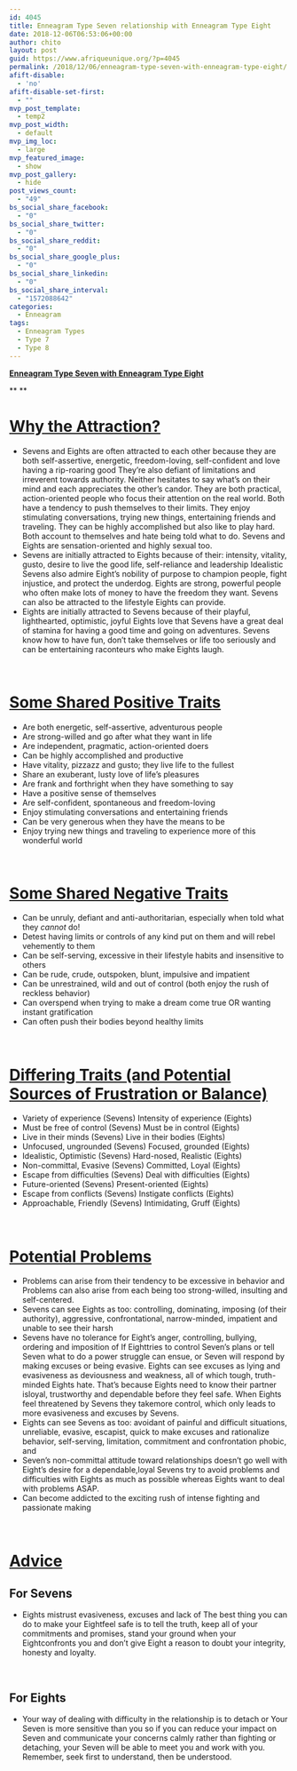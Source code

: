 ```yaml
---
id: 4045
title: Enneagram Type Seven relationship with Enneagram Type Eight
date: 2018-12-06T06:53:06+00:00
author: chito
layout: post
guid: https://www.afriqueunique.org/?p=4045
permalink: /2018/12/06/enneagram-type-seven-with-enneagram-type-eight/
afift-disable:
  - 'no'
afift-disable-set-first:
  - ""
mvp_post_template:
  - temp2
mvp_post_width:
  - default
mvp_img_loc:
  - large
mvp_featured_image:
  - show
mvp_post_gallery:
  - hide
post_views_count:
  - "49"
bs_social_share_facebook:
  - "0"
bs_social_share_twitter:
  - "0"
bs_social_share_reddit:
  - "0"
bs_social_share_google_plus:
  - "0"
bs_social_share_linkedin:
  - "0"
bs_social_share_interval:
  - "1572088642"
categories:
  - Enneagram
tags:
  - Enneagram Types
  - Type 7
  - Type 8
---
```

**<u>Enneagram Type Seven with Enneagram Type Eight</u>**

** **

# <u>Why the Attraction?</u>

  * Sevens and Eights are often attracted to each other because they are both self-assertive, energetic, freedom-loving, self-confident and love having a rip-roaring good They’re also defiant of limitations and irreverent towards authority. Neither hesitates to say what’s on their mind and each appreciates the other’s candor. They are both practical, action-oriented people who focus their attention on the real world. Both have a tendency to push themselves to their limits. They enjoy stimulating conversations, trying new things, entertaining friends and traveling. They can be highly accomplished but also like to play hard. Both account to themselves and hate being told what to do. Sevens and Eights are sensation-oriented and highly sexual too.
  * Sevens are initially attracted to Eights because of their: intensity, vitality, gusto, desire to live the good life, self-reliance and leadership Idealistic Sevens also admire Eight’s nobility of purpose to champion people, fight injustice, and protect the underdog. Eights are strong, powerful people who often make lots of money to have the freedom they want. Sevens can also be attracted to the lifestyle Eights can provide.
  * Eights are initially attracted to Sevens because of their playful, lighthearted, optimistic, joyful Eights love that Sevens have a great deal of stamina for having a good time and going on adventures. Sevens know how to have fun, don’t take themselves or life too seriously and can be entertaining raconteurs who make Eights laugh.

&nbsp;

# <u>Some Shared Positive Traits</u>

  * Are both energetic, self-assertive, adventurous people
  * Are strong-willed and go after what they want in life
  * Are independent, pragmatic, action-oriented doers
  * Can be highly accomplished and productive
  * Have vitality, pizzazz and gusto; they live life to the fullest
  * Share an exuberant, lusty love of life’s pleasures
  * Are frank and forthright when they have something to say
  * Have a positive sense of themselves
  * Are self-confident, spontaneous and freedom-loving
  * Enjoy stimulating conversations and entertaining friends
  * Can be very generous when they have the means to be
  * Enjoy trying new things and traveling to experience more of this wonderful world

&nbsp;

# <u>Some Shared Negative Traits</u>

  * Can be unruly, defiant and anti-authoritarian, especially when told what they _cannot_ do!
  * Detest having limits or controls of any kind put on them and will rebel vehemently to them
  * Can be self-serving, excessive in their lifestyle habits and insensitive to others
  * Can be rude, crude, outspoken, blunt, impulsive and impatient
  * Can be unrestrained, wild and out of control (both enjoy the rush of reckless behavior)
  * Can overspend when trying to make a dream come true OR wanting instant gratification
  * Can often push their bodies beyond healthy limits

&nbsp;

# <u>Differing Traits (and Potential Sources of Frustration or Balance)</u>

  * Variety of experience (Sevens) Intensity of experience (Eights)
  * Must be free of control (Sevens) Must be in control (Eights)
  * Live in their minds (Sevens) Live in their bodies (Eights)
  * Unfocused, ungrounded (Sevens) Focused, grounded (Eights)
  * Idealistic, Optimistic (Sevens) Hard-nosed, Realistic (Eights)
  * Non-committal, Evasive (Sevens) Committed, Loyal (Eights)
  * Escape from difficulties (Sevens) Deal with difficulties (Eights)
  * Future-oriented (Sevens) Present-oriented (Eights)
  * Escape from conflicts (Sevens) Instigate conflicts (Eights)
  * Approachable, Friendly (Sevens) Intimidating, Gruff (Eights)

&nbsp;

# <u>Potential Problems</u>

  * Problems can arise from their tendency to be excessive in behavior and Problems can also arise from each being too strong-willed, insulting and self-centered.
  * Sevens can see Eights as too: controlling, dominating, imposing (of their authority), aggressive, confrontational, narrow-minded, impatient and unable to see their harsh
  * Sevens have no tolerance for Eight’s anger, controlling, bullying, ordering and imposition of If Eighttries to control Seven’s plans or tell Seven what to do a power struggle can ensue, or Seven will respond by making excuses or being evasive. Eights can see excuses as lying and evasiveness as deviousness and weakness, all of which tough, truth-minded Eights hate. That’s because Eights need to know their partner isloyal, trustworthy and dependable before they feel safe. When Eights feel threatened by Sevens they takemore control, which only leads to more evasiveness and excuses by Sevens.
  * Eights can see Sevens as too: avoidant of painful and difficult situations, unreliable, evasive, escapist, quick to make excuses and rationalize behavior, self-serving, limitation, commitment and confrontation phobic, and
  * Seven’s non-committal attitude toward relationships doesn’t go well with Eight’s desire for a dependable,loyal Sevens try to avoid problems and difficulties with Eights as much as possible whereas Eights want to deal with problems ASAP.
  * Can become addicted to the exciting rush of intense fighting and passionate making

&nbsp;

# <u>Advice</u>

## For Sevens

  * Eights mistrust evasiveness, excuses and lack of The best thing you can do to make your Eightfeel safe is to tell the truth, keep all of your commitments and promises, stand your ground when your Eightconfronts you and don’t give Eight a reason to doubt your integrity, honesty and loyalty.

&nbsp;

## For Eights

  * Your way of dealing with difficulty in the relationship is to detach or Your Seven is more sensitive than you so if you can reduce your impact on Seven and communicate your concerns calmly rather than fighting or detaching, your Seven will be able to meet you and work with you. Remember, seek first to understand, then be understood.
